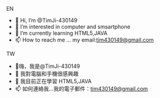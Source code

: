 EN
- 👋 Hi, I’m @TimJi-430149
- 👀 I’m interested in computer and smsartphone
- 🌱 I’m currently learning HTML5,JAVA
- 📫 How to reach me ... my email:tim430149@gmail.com

TW
- 👋嗨，我是@TimJi-430149
- 👀 我對電腦和手機很感興趣
- 🌱 我目前正在學習 HTML5,JAVA
- 📫 如何連絡我...我的電子郵件：tim430149@gmail.com


